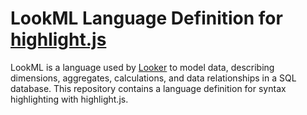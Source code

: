 # LookML Language Definition for [highlight.js](https://github.com/highlightjs/highlight.js)

LookML is a language used by [Looker](https://www.looker.com/) to model data, describing dimensions, aggregates, calculations, and data relationships in a SQL database. This repository contains a language definition for syntax highlighting with highlight.js.
